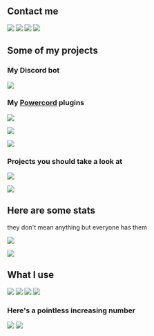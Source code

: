 ## Contact me

[![](https://img.shields.io/static/v1?message=JelNiSław&style=for-the-badge&label=Discord&logo=discord&logoColor=FFFFFF&labelColor=7289DA&cacheSeconds=86400)](https://discord.com/users/305765073689903104/)
[![](https://img.shields.io/static/v1?message=@JelNiSlaw&style=for-the-badge&label=Telegram&logo=telegram&logoColor=FFFFFF&labelColor=2CA5E0&cacheSeconds=86400)](https://t.me/JelNiSlaw)
[![](https://img.shields.io/static/v1?message=JelNiSlaw&style=for-the-badge&label=Messenger&logo=messenger&logoColor=FFFFFF&labelColor=00B2FF&cacheSeconds=86400)](https://m.me/JelNiSlaw)
[![](https://img.shields.io/static/v1?message=s.jelnicki@gmail.com&style=for-the-badge&label=Email&logo=gmail&logoColor=FFFFFF&labelColor=D14836&cacheSeconds=86400)](mailto:s.jelnicki@gmail.com)

## Some of my projects

### My Discord bot

[![](https://github-readme-stats.vercel.app/api/pin/?username=JelNiSlaw&repo=Menel&hide_border=true&theme=radical&cache_seconds=7200&border_radius=8&show_owner=false)](https://github.com/JelNiSlaw/Menel)

### My [Powercord](https://github.com/powercord-org/powercord) plugins

[![](https://github-readme-stats.vercel.app/api/pin/?username=JelNiSlaw&repo=Powersdfghjkl&hide_border=true&theme=radical&cache_seconds=7200&border_radius=8&show_owner=false)](https://github.com/JelNiSlaw/Powersdfghjkl)

[![](https://github-readme-stats.vercel.app/api/pin/?username=JelNiSlaw&repo=Powermock&hide_border=true&theme=radical&cache_seconds=7200&border_radius=8&show_owner=false)](https://github.com/JelNiSlaw/Powermock)

[![](https://github-readme-stats.vercel.app/api/pin/?username=JelNiSlaw&repo=powercord-base64&hide_border=true&theme=radical&cache_seconds=7200&border_radius=8&show_owner=false)](https://github.com/JelNiSlaw/powercord-base64)

### Projects you should take a look at

[![](https://github-readme-stats.vercel.app/api/pin/?username=wulkanowy&repo=wulkanowy&hide_border=true&theme=radical&cache_seconds=7200&border_radius=8&show_owner=true)](https://github.com/wulkanowy/wulkanowy)

[![](https://github-readme-stats.vercel.app/api/pin/?username=michalwa&repo=py-cliffs&hide_border=true&theme=radical&cache_seconds=7200&border_radius=8&show_owner=true)](https://github.com/michalwa/py-cliffs)

## Here are some stats

they don't mean anything but everyone has them

![](https://github-readme-stats.vercel.app/api?username=JelNiSlaw&show_icons=true&include_all_commits=true&count_private=true&disable_animations=false&theme=radical&hide_title=true&hide_border=true&cache_seconds=3600)

![](https://github-readme-stats.vercel.app/api/top-langs/?username=JelNiSlaw&hide_title=true&hide_border=true&layout=compact&card_width=445&langs_count=10&theme=radical&cache_seconds=3600)

## What I use

![](https://img.shields.io/static/v1?message=Python&style=for-the-badge&label=&logo=python&logoColor=FFFFFF&color=3776AB&cacheSeconds=86400)
![](https://img.shields.io/static/v1?message=discord.py&style=for-the-badge&label=&logo=discord&logoColor=FFFFFF&color=7289DA&cacheSeconds=86400)
![](https://img.shields.io/static/v1?message=PyCharm&style=for-the-badge&label=&logo=pycharm&logoColor=FFFFFF&color=000000&cacheSeconds=86400)
![](https://img.shields.io/static/v1?message=VS%20Code&style=for-the-badge&label=&logo=visual-studio-code&logoColor=FFFFFF&color=007ACC&cacheSeconds=86400)

### Here's a pointless increasing number

![](https://komarev.com/ghpvc/?username=JelNiSlaw&color=orange&style=flat-square&label=pointless%20increasing%20number)
![](https://hit.yhype.me/github/profile?user_id=25802745)
